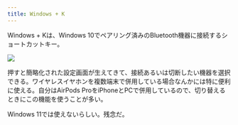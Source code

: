 ```yaml
---
title: Windows + K
---
```

Windows + Kは、Windows 10でペアリング済みのBluetooth機器に接続するショートカットキー。

![](https://lh5.googleusercontent.com/62ngqDAnvqfri7HuNiWiBmn1xp2bqk3gK49M-Dss6XsDlm38QdV-V8P8I1TQf1ojY91A5mjQ_oYbgsS72l_gQvFwfGWW7iYXddyhOUG9AQS-OfWTSNCSBHfzkWlw6X_uvtp3QWq0sVqvjGYfig)

押すと簡略化された設定画面が生えてきて、接続あるいは切断したい機器を選択できる。ワイヤレスイヤホンを複数端末で併用している場合なんかには特に便利に使える。自分はAirPods ProをiPhoneとPCで併用しているので、切り替えるときにこの機能を使うことが多い。

Windows 11では使えないらしい。残念だ。
